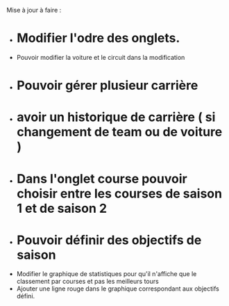 Mise à jour à faire :
- # Modifier l'odre des onglets.
- Pouvoir modifier la voiture et le circuit dans la modification
- # Pouvoir gérer plusieur carrière
- # avoir un historique de carrière ( si changement de team ou de voiture )
- # Dans l'onglet course pouvoir choisir entre les courses de saison 1 et de saison 2 
- # Pouvoir définir des objectifs de saison
- Modifier le graphique de statistiques pour qu'il n'affiche que le classement par courses et pas les meilleurs tours
- Ajouter une ligne rouge dans le graphique correspondant aux objectifs défini.
